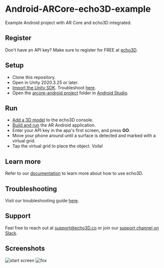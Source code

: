 # Android-ARCore-echo3D-example
Example Android project with AR Core and echo3D integrated.

## Register
Don't have an API key? Make sure to register for FREE at [echo3D](https://console.echo3D.co/#/auth/register).

## Setup
* Clone this repository.
* Open in Unity 2020.3.25 or later.
* [Import the Unity SDK](https://medium.com/r/?url=https%3A%2F%2Fdocs.echo3d.co%2Funity%2Finstallation). Troubleshoot [here](https://medium.com/r/?url=https%3A%2F%2Fdocs.echo3d.co%2Funity%2Ftroubleshooting%23im-getting-a-newtonsoft.json.dll-error-in-unity).
* Open the [arcore-android project](/arcore-android) folder in [Android Studio](https://developer.android.com/studio).

## Run
* [Add a 3D model](https://docs.echo3D.co/quickstart/add-a-3d-model) to the echo3D console.
* [Build and run](https://developer.android.com/studio/run) the AR Android application.
* Enter your API key in the app's first screen, and press **GO**.
* Move your phone around until a surface is detected and marked with a virtual grid.
* Tap the virtual grid to place the object. Voila!

## Learn more
Refer to our [documentation](https://docs.echo3D.co/) to learn more about how to use echo3D.

## Troubleshooting
Visit our troubleshooting guide [here](https://docs.echo3d.co/unity/troubleshooting#im-getting-a-newtonsoft.json.dll-error-in-unity).

## Support
Feel free to reach out at [support@echo3D.co](mailto:support@echo3D.co) or join our [support channel on Slack](https://go.echo3D.co/join).

## Screenshots
![start screen](/screenshots/start%20screen.jpg)
![fox](/screenshots/fox.jpg)
